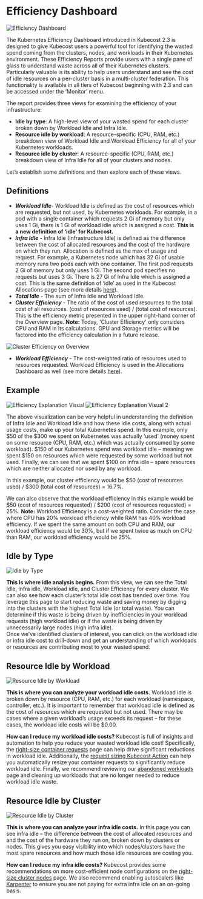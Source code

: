 # Efficiency Dashboard

![Efficiency Dashboard](/images/efficiency-dashboard-1.png)

The Kubernetes Efficiency Dashboard introduced in Kubecost 2.3 is designed to give Kubecost users a powerful tool for identifying the wasted spend coming from the clusters, nodes, and workloads in their Kubernetes environment.
These Efficiency Reports provide users with a single pane of glass to understand waste across all of their Kubernetes clusters. Particularly valuable is its ability to help  users understand and see the cost of idle resources on a per-cluster basis in a multi-cluster federation.
This functionality is available in all tiers of Kubecost beginning with 2.3 and can be accessed under the ‘Monitor’ menu.

The report provides three views for examining the efficiency of your infrastructure:

- **Idle by type**: A high-level view of your wasted spend for each cluster broken down by Workload Idle and Infra Idle.
- **Resource idle by workload**: A resource-specific (CPU, RAM, etc.) breakdown view of Workload Idle and Workload Efficiency for all of your Kubernetes workloads.
- **Resource idle by cluster**: A resource-specific (CPU, RAM, etc.) breakdown view of Infra Idle for all of your clusters and nodes.

Let’s establish some definitions and then explore each of these views.

## Definitions

- _**Workload Idle**_- Workload Idle is defined as the cost of resources which are requested, but not used, by Kubernetes workloads.
For example, in a pod with a single container which requests 2 Gi of memory but only uses 1 Gi, there is 1 Gi of workload idle which is assigned a cost. **This is a new definition of ‘idle’ for Kubecost.**
- _**Infra Idle**_ - Infra Idle (Infrastructure Idle) is defined as the difference between the cost of allocated resources and the cost of the hardware on which they run. Allocation is defined as the max of usage and request.
For example, a Kubernetes node which has 32 Gi of usable memory runs two pods each with one container. The first pod requests 2 Gi of memory but only uses 1 Gi. The second pod specifies no requests but uses 3 Gi. There is 27 Gi of Infra Idle which is assigned a cost. This is the same definition of ‘idle’ as used in the Kubecost Allocations page (see more details [here](/using-kubecost/navigating-the-kubecost-ui/cost-allocation/efficiency-idle.md)).
- _**Total Idle**_ - The sum of Infra Idle and Workload Idle.
- _**Cluster Efficiency**_ - The ratio of the cost of used resources to the total cost of all resources. (cost of resources used) / (total cost of resources). This is the efficiency metric presented in the upper right-hand corner of the Overview page. **Note:** Today, 'Cluster Efficiency' only considers CPU and RAM in its calculations. GPU and Storage metrics will be factored into the efficiency calculation in a future release.

![Cluster Efficiency on Overview](/images/efficiency-cluster-efficiency-on-overview.png)

- _**Workload Efficiency**_ - The cost-weighted ratio of resources used to resources requested. Workload Efficiency is used in the Allocations Dashboard as well (see more details [here](/using-kubecost/navigating-the-kubecost-ui/cost-allocation/efficiency-idle.md)).

## Example

![Efficiency Explanation Visual](/images/efficiency-explanation-visual-1.jpg)
![Efficiency Explanation Visual 2](/images/efficiency-explanation-visual-2.jpg)

The above visualization can be very helpful in understanding the definition of Infra Idle and Workload Idle and how these idle costs, along with actual usage costs, make up your total Kubernetes spend.
In this example, only $50 of the $300 we spent on Kubernetes was actually ‘used’ (money spent on some resource (CPU, RAM, etc.) which was actually consumed by some workload).
$150 of our Kubernetes spend was workload idle – meaning we spent $150 on resources which were requested by some workload but not used. Finally, we can see that we spent $100 on infra idle – spare resources which are neither allocated nor used by any workload.

In this example, our cluster efficiency would be $50 (cost of resources used) / $300 (total cost of resources) = 16.7%.

We can also observe that the workload efficiency in this example would be $50 (cost of resources requested) / $200 (cost of resources requested) = 25%.
**Note:** Workload Efficiency is a cost-weighted ratio. Consider the case where CPU has 20% workload efficiency while RAM has 40% workload efficiency.
If we spent the same amount on both CPU and RAM, our workload efficiency would be 30%, but if we spent twice as much on CPU than RAM, our workload efficiency would be 25%.

## Idle by Type

![Idle by Type](/images/efficiency-dashboard-1.png)

**This is where idle analysis begins.** From this view, we can see the Total Idle, Infra idle, Workload idle, and Cluster Efficiency for every cluster.
We can also see how each cluster’s total idle cost has trended over time. You leverage this page to start reducing waste and saving money by digging into the clusters with the highest Total Idle (or total waste).
You can determine if this waste is being driven by inefficiencies in your workload requests (high workload idle) or if the waste is being driven by unnecessarily large nodes (high infra idle).  
Once we’ve identified clusters of interest, you can click on the workload idle or infra idle cost to drill-down and get an understanding of which workloads or resources are contributing most to your wasted spend.

## Resource Idle by Workload

![Resource Idle by Workload](/images/efficiency-workload-view.png)

**This is where you can analyze your workload idle costs.** Workload idle is broken down by resource (CPU, RAM, etc.) for each workload (namespace, controller, etc.).
It is important to remember that workload idle is defined as the cost of resources which are requested but not used. There may be cases where a given workload’s usage exceeds its request – for these cases, the workload idle costs will be $0.00.

**How can I reduce my workload idle costs?**
Kubecost is full of insights and automation to help you reduce your wasted workload idle cost!
Specifically, the [right-size container requests](/using-kubecost/navigating-the-kubecost-ui/savings/container-request-right-sizing-recommendations.md) page can help drive significant reductions in workload idle.
Additionally, the [request sizing Kubecost Action](/using-kubecost/navigating-the-kubecost-ui/savings/savings-actions.md) can help you automatically resize your container requests to significantly reduce workload idle.
Finally, we recommend reviewing our [abandoned workloads](/using-kubecost/navigating-the-kubecost-ui/savings/abandoned-workloads.md) page and cleaning up workloads that are no longer needed to reduce workload idle waste.

## Resource Idle by Cluster

![Resource Idle by Cluster](/images/efficiency-infraidle-view.png)

**This is where you can analyze your infra idle costs.**  In this page you can see infra idle – the difference between the cost of allocated resources and and the cost of the hardware they run on, broken down by clusters or nodes.
This gives you easy visibility into which nodes/clusters have the most spare resources and how much those idle resources are costing you.

**How can I reduce my infra idle costs?**
Kubecost provides some recommendations on  more cost-efficient node configurations on the [right-size cluster nodes](/using-kubecost/navigating-the-kubecost-ui/savings/cluster-right-sizing-recommendations.md) page. We also recommend enabling autoscalers like [Karpenter](https://karpenter.sh/) to ensure you are not paying for extra infra idle on an on-going basis.
